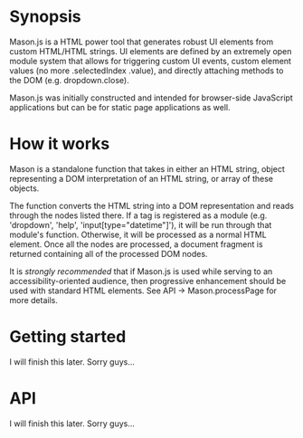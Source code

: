 Synopsis
========
Mason.js is a HTML power tool that generates robust UI elements from custom HTML/HTML strings. UI elements are defined by an extremely open module system that allows for triggering custom UI events, custom element values (no more .selectedIndex .value), and directly attaching methods to the DOM (e.g. dropdown.close).

Mason.js was initially constructed and intended for browser-side JavaScript applications but can be for static page applications as well.

How it works
============
Mason is a standalone function that takes in either an HTML string, object representing a DOM interpretation of an HTML string, or array of these objects.

The function converts the HTML string into a DOM representation and reads through the nodes listed there. If a tag is registered as a module (e.g. 'dropdown', 'help', 'input[type="datetime"]'), it will be run through that module's function. Otherwise, it will be processed as a normal HTML element. Once all the nodes are processed, a document fragment is returned containing all of the processed DOM nodes.

It is *strongly recommended* that if Mason.js is used while serving to an accessibility-oriented audience, then progressive enhancement should be used with standard HTML elements. See API -> Mason.processPage for more details.

Getting started
===============
I will finish this later. Sorry guys...

API
===============
I will finish this later. Sorry guys...